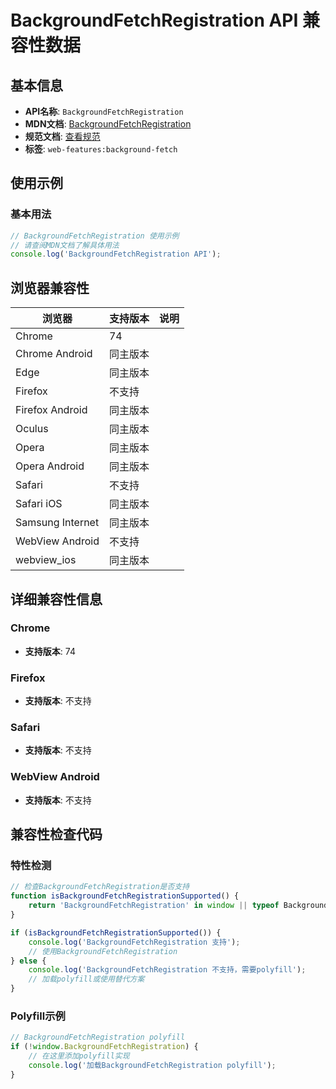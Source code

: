 # BackgroundFetchRegistration API 兼容性数据

## 基本信息

- **API名称**: `BackgroundFetchRegistration`
- **MDN文档**: [BackgroundFetchRegistration](https://developer.mozilla.org/docs/Web/API/BackgroundFetchRegistration)
- **规范文档**: [查看规范](https://wicg.github.io/background-fetch/#background-fetch-registration)
- **标签**: `web-features:background-fetch`

## 使用示例

### 基本用法

```javascript
// BackgroundFetchRegistration 使用示例
// 请查阅MDN文档了解具体用法
console.log('BackgroundFetchRegistration API');
```

## 浏览器兼容性

| 浏览器 | 支持版本 | 说明 |
|--------|----------|------|
| Chrome | 74 |  |
| Chrome Android | 同主版本 |  |
| Edge | 同主版本 |  |
| Firefox | 不支持 |  |
| Firefox Android | 同主版本 |  |
| Oculus | 同主版本 |  |
| Opera | 同主版本 |  |
| Opera Android | 同主版本 |  |
| Safari | 不支持 |  |
| Safari iOS | 同主版本 |  |
| Samsung Internet | 同主版本 |  |
| WebView Android | 不支持 |  |
| webview_ios | 同主版本 |  |

## 详细兼容性信息

### Chrome

- **支持版本**: 74

### Firefox

- **支持版本**: 不支持

### Safari

- **支持版本**: 不支持

### WebView Android

- **支持版本**: 不支持

## 兼容性检查代码

### 特性检测

```javascript
// 检查BackgroundFetchRegistration是否支持
function isBackgroundFetchRegistrationSupported() {
    return 'BackgroundFetchRegistration' in window || typeof BackgroundFetchRegistration !== 'undefined';
}

if (isBackgroundFetchRegistrationSupported()) {
    console.log('BackgroundFetchRegistration 支持');
    // 使用BackgroundFetchRegistration
} else {
    console.log('BackgroundFetchRegistration 不支持，需要polyfill');
    // 加载polyfill或使用替代方案
}
```

### Polyfill示例

```javascript
// BackgroundFetchRegistration polyfill
if (!window.BackgroundFetchRegistration) {
    // 在这里添加polyfill实现
    console.log('加载BackgroundFetchRegistration polyfill');
}
```

